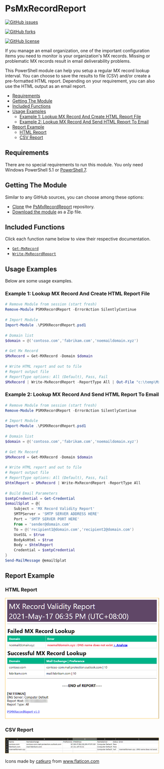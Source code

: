 # PsMxRecordReport

[![GitHub issues](https://img.shields.io/github/issues/junecastillote/PsMxRecordReport)](https://github.com/junecastillote/PsMxRecordReport/issues)

[![GitHub forks](https://img.shields.io/github/forks/junecastillote/PsMxRecordReport)](https://github.com/junecastillote/PsMxRecordReport/network)

[![GitHub license](https://img.shields.io/github/license/junecastillote/PsMxRecordReport)](https://github.com/junecastillote/PsMxRecordReport/blob/main/LICENSE)

If you manage an email organization, one of the important configuration items you need to monitor is your organization's MX records. Missing or problematic MX records result in email deliverability problems.

This PowerShell module can help you setup a regular MX record lookup interval. You can choose to save the results to file (CSV) and/or create a pre-formatted HTML report. Depending on your requirement, you can also use the HTML output as an email report.

- [Requirements](#requirements)
- [Getting The Module](#getting-the-module)
- [Included Functions](#included-functions)
- [Usage Examples](#usage-examples)
  - [Example 1: Lookup MX Record And Create HTML Report File](#example-1-lookup-mx-record-and-create-html-report-file)
  - [Example 2: Lookup MX Record And Send HTML Report To Email](#example-2-lookup-mx-record-and-send-html-report-to-email)
- [Report Example](#report-example)
  - [HTML Report](#html-report)
  - [CSV Report](#csv-report)


## Requirements

There are no special requirements to run this module. You only need Windows PowerShell 5.1 or [PowerShell 7](https://github.com/PowerShell/powershell/releases/latest).

## Getting The Module

Similar to any GitHub sources, you can choose among these options:

- [Clone](https://docs.github.com/en/github/creating-cloning-and-archiving-repositories/cloning-a-repository) the [PsMxRecordReport](https://github.com/junecastillote/Ms365UsageReport) repository.
- [Download the module](https://github.com/junecastillote/Ms365UsageReport/archive/refs/heads/main.zip) as a Zip file.

## Included Functions

Click each function name below to view their respective documentation.

- [`Get-MxRecord`](docs/Get-MxRecord.md)
- [`Write-MxRecordReport`](docs/Write-MxRecordReport.md)

## Usage Examples

Below are some usage examples.

### Example 1: Lookup MX Record And Create HTML Report File

```PowerShell
# Remove Module from session (start fresh)
Remove-Module PSMXRecordReport -ErrorAction SilentlyContinue

# Import Module
Import-Module .\PSMXRecordReport.psd1

# Domain list
$domain = @('contoso.com','fabrikam.com','noemaildomain.xyz')

# Get Mx Record
$MxRecord = Get-MXRecord -Domain $domain

# Write HTML report and out to file
# Report output file
# ReportType options: All (Default), Pass, Fail
$MxRecord | Write-MxRecordReport -ReportType All | Out-File "c:\temp\MxRecordRport.html"
```

### Example 2: Lookup MX Record And Send HTML Report To Email

```powershell
# Remove Module from session (start fresh)
Remove-Module PSMXRecordReport -ErrorAction SilentlyContinue

# Import Module
Import-Module .\PSMXRecordReport.psd1

# Domain list
$domain = @('contoso.com','fabrikam.com','noemaildomain.xyz')

# Get Mx Record
$MxRecord = Get-MXRecord -Domain $domain

# Write HTML report and out to file
# Report output file
# ReportType options: All (Default), Pass, Fail
$htmlReport = $MxRecord | Write-MxRecordReport -ReportType All

# Build Email Parameters
$smtpCredential = Get-Credential
$emailSplat = @{
    Subject = 'MX Record Validity Report'
    SMTPServer = 'SMTP SERVER ADDRESS HERE'
    Port = 'SMTP SERVER PORT HERE'
    From = 'sender@domain.com'
    To = @('recipient1@domain.com','recipient2@domain.com')
    UseSSL = $true
    BodyAsHtml = $true
    Body = $htmlReport
    Credential = $smtpCredential
}
Send-MailMessage @emailSplat
```

## Report Example

### HTML Report

![html report](docs/img/example1.png)

### CSV Report

![csv report](docs/img/example2.png)

<div>Icons made by <a href="https://www.flaticon.com/authors/catkuro" title="catkuro">catkuro</a> from <a href="https://www.flaticon.com/" title="Flaticon">www.flaticon.com</a></div>
